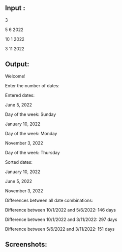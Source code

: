 Input :
-

3

5 6 2022

10 1 2022

3 11 2022




Output:
-

Welcome!

Enter the number of dates: 

Entered dates:

June 5, 2022

Day of the week: Sunday

January 10, 2022

Day of the week: Monday

November 3, 2022

Day of the week: Thursday

Sorted dates:

January 10, 2022

June 5, 2022

November 3, 2022

Differences between all date combinations:

Difference between 10/1/2022 and 5/6/2022: 146 days

Difference between 10/1/2022 and 3/11/2022: 297 days

Difference between 5/6/2022 and 3/11/2022: 151 days

Screenshots:
-
